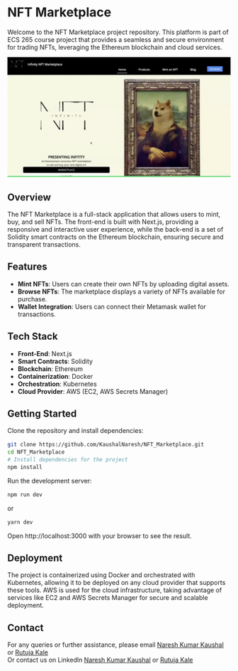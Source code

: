 # NFT Marketplace

Welcome to the NFT Marketplace project repository. This platform is part of ECS 265 course project that provides a seamless and secure environment for trading NFTs, leveraging the Ethereum blockchain and cloud services.

![NFT Marketplace](https://github.com/KaushalNaresh/NFT_Marketplace/blob/main/src/images/HomeScreen.png)

## Overview

The NFT Marketplace is a full-stack application that allows users to mint, buy, and sell NFTs. The front-end is built with Next.js, providing a responsive and interactive user experience, while the back-end is a set of Solidity smart contracts on the Ethereum blockchain, ensuring secure and transparent transactions.

## Features

- **Mint NFTs**: Users can create their own NFTs by uploading digital assets.
- **Browse NFTs**: The marketplace displays a variety of NFTs available for purchase.
- **Wallet Integration**: Users can connect their Metamask wallet for transactions.

## Tech Stack

- **Front-End**: Next.js
- **Smart Contracts**: Solidity
- **Blockchain**: Ethereum
- **Containerization**: Docker
- **Orchestration**: Kubernetes
- **Cloud Provider**: AWS (EC2, AWS Secrets Manager)

## Getting Started

Clone the repository and install dependencies:

```bash
git clone https://github.com/KaushalNaresh/NFT_Marketplace.git
cd NFT_Marketplace
# Install dependencies for the project
npm install
```

Run the development server:

```bash
npm run dev
```

or

```bash
yarn dev
```

Open http://localhost:3000 with your browser to see the result.

## Deployment

The project is containerized using Docker and orchestrated with Kubernetes, allowing it to be deployed on any cloud provider that supports these tools. AWS is used for the cloud infrastructure, taking advantage of services like EC2 and AWS Secrets Manager for secure and scalable deployment.

## Contact

<!-- For further details you can refer this [Medium Blog](https://medium.com/@vikramansenn/resource-efficient-nft-marketplace-on-ethereum-amazon-web-services-89312798e857)  -->
For any queries or further assistance, please email [Naresh Kumar Kaushal](kaushalnaresh2689@gmail.com) or [Rutuja Kale](kalerutuja2017@gmail.com)  
Or contact us on Linkedln [Naresh Kumar Kaushal](https://www.linkedin.com/in/nareshkumarkaushal/) or [Rutuja Kale](www.linkedin.com/in/rutuja-abhijit-kale)  

